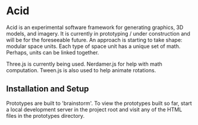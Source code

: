 # Acid
Acid is an experimental software framework for generating graphics, 3D models, and imagery. It is currently in prototyping / under construction and will be for the foreseeable future. An approach is starting to take shape: modular space units. Each type of space unit has a unique set of math. Perhaps, units can be linked together.

Three.js is currently being used. Nerdamer.js for help with math computation. Tween.js is also used to help animate rotations.

## Installation and Setup 

Prototypes are built to 'brainstorm'. To view the prototypes built so far, start a local development server in the project root and visit any of the HTML files in the prototypes directory.
